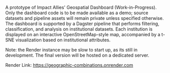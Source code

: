 A prototype of Impact Allies' Geospatial Dashboard (Work-in-Progress). Only the dashboard code is to be made available as a demo; source datasets and pipeline assets will remain private unless specified otherwise. The dashboard is supported by a Dagster pipeline that performs filtering, classification, and analysis on institutional datasets. Each institution is displayed on an interactive OpenStreetMap-style map, accompanied by a t-SNE visualization based on institutional attributes.

Note: the Render instance may be slow to start up, as its still in development. The final version will be hosted on a dedicated server. 

Render Link: https://geographic-combinations.onrender.com
